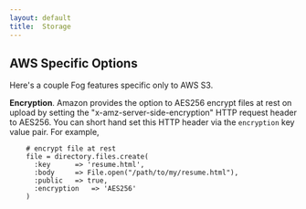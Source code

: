 ```yaml
---
layout: default
title:  Storage
---
```


## AWS Specific Options

Here's a couple Fog features specific only to AWS S3.

**Encryption**. Amazon provides the option to AES256 encrypt files at rest on 
upload by setting the "x-amz-server-side-encryption" HTTP request header to 
AES256. You can short hand set this HTTP header via the ````encryption```` key 
value pair. For example,

		# encrypt file at rest
		file = directory.files.create(
		  :key    	=> 'resume.html',
		  :body   	=> File.open("/path/to/my/resume.html"),
		  :public 	=> true, 
		  :encryption 	=> 'AES256'
		)
